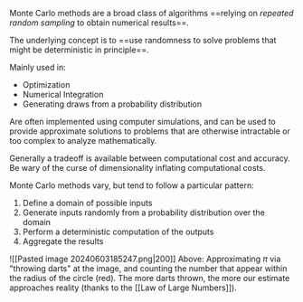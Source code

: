 Monte Carlo methods are a broad class of algorithms ==relying on *repeated random sampling* to obtain numerical results==.

The underlying concept is to ==use randomness to solve problems that might be deterministic in principle==.

Mainly used in:
- Optimization
- Numerical Integration
- Generating draws from a probability distribution

Are often implemented using computer simulations, and can be used to provide approximate solutions to problems that are otherwise intractable or too complex to analyze mathematically.

Generally a tradeoff is available between computational cost and accuracy. Be wary of the curse of dimensionality inflating computational costs.

Monte Carlo methods vary, but tend to follow a particular pattern:
1. Define a domain of possible inputs
2. Generate inputs randomly from a probability distribution over the domain
3. Perform a deterministic computation of the outputs
4. Aggregate the results


![[Pasted image 20240603185247.png|200]]
Above: Approximating $\pi$ via "throwing darts" at the image, and counting the number that appear within the radius of the circle (red). The more darts thrown, the more our estimate approaches reality (thanks to the [[Law of Large Numbers]]).
